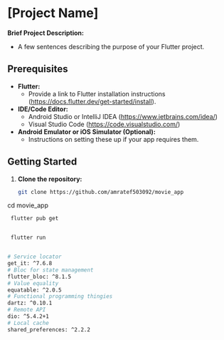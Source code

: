 # [Project Name]

**Brief Project Description:**
* A few sentences describing the purpose of your Flutter project.

## Prerequisites

* **Flutter:**
    *  Provide a link to Flutter installation instructions (https://docs.flutter.dev/get-started/install).
* **IDE/Code Editor:**
    * Android Studio or IntelliJ IDEA (https://www.jetbrains.com/idea/)
    * Visual Studio Code (https://code.visualstudio.com/)
* **Android Emulator or iOS Simulator (Optional):**
    * Instructions on setting these up if your app requires them.

## Getting Started

1. **Clone the repository:**
   ```bash
   git clone https://github.com/amratef503092/movie_app
   

cd movie_app
   ```bash
    flutter pub get

   
    flutter run
 

# Service locator
  get_it: ^7.6.8
  # Bloc for state management
  flutter_bloc: ^8.1.5
  # Value equality
  equatable: ^2.0.5
  # Functional programming thingies
  dartz: ^0.10.1
  # Remote API
  dio: ^5.4.2+1
  # Local cache
  shared_preferences: ^2.2.2 
    



